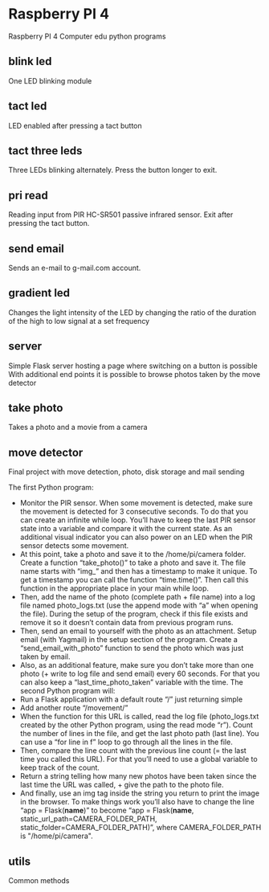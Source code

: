 # Raspberry PI 4
Raspberry PI 4 Computer edu python programs

## blink led
One LED blinking module

## tact led
LED enabled after pressing a tact button

## tact three leds
Three LEDs blinking alternately. Press the button longer to exit.

## pri read
Reading input from PIR HC-SR501 passive infrared sensor. Exit after pressing the tact button.

## send email
Sends an e-mail to g-mail.com account.

## gradient led
Changes the light intensity of the LED by changing the ratio of the duration of the high to low signal at a set frequency

## server
Simple Flask server hosting a page where switching on a button is possible
With additional end points it is possible to browse photos taken by the move detector

## take photo
Takes a photo and a movie from a camera

## move detector
Final project with move detection, photo, disk storage and mail sending

The first Python program:
- Monitor the PIR sensor. When some movement is detected, make sure the movement is
detected for 3 consecutive seconds. To do that you can create an infinite while loop.
You’ll have to keep the last PIR sensor state into a variable and compare it with the
current state. As an additional visual indicator you can also power on an LED when the
PIR sensor detects some movement.
- At this point, take a photo and save it to the /home/pi/camera folder. Create a function
“take_photo()” to take a photo and save it. The file name starts with “img_” and then has
a timestamp to make it unique. To get a timestamp you can call the function
“time.time()”. Then call this function in the appropriate place in your main while loop.
- Then, add the name of the photo (complete path + file name) into a log file named
photo_logs.txt (use the append mode with “a” when opening the file). During the setup of
the program, check if this file exists and remove it so it doesn’t contain data from
previous program runs.
- Then, send an email to yourself with the photo as an attachment. Setup email (with
Yagmail) in the setup section of the program. Create a “send_email_with_photo” function
to send the photo which was just taken by email.
- Also, as an additional feature, make sure you don’t take more than one photo (+ write to
log file and send email) every 60 seconds. For that you can also keep a
“last_time_photo_taken” variable with the time.
The second Python program will:
- Run a Flask application with a default route “/” just returning simple
- Add another route “/movement/<date>”
- When the function for this URL is called, read the log file (photo_logs.txt created by the
other Python program, using the read mode “r”). Count the number of lines in the file,
and get the last photo path (last line). You can use a “for line in f” loop to go through all
the lines in the file.
- Then, compare the line count with the previous line count (= the last time you called this
URL). For that you’ll need to use a global variable to keep track of the count.
- Return a string telling how many new photos have been taken since the last time the
URL was called, + give the path to the photo file.
- And finally, use an img tag inside the string you return to print the
image in the browser. To make things work you’ll also have to change the line “app =
Flask(__name__)” to become “app = Flask(__name__,
static_url_path=CAMERA_FOLDER_PATH, static_folder=CAMERA_FOLDER_PATH)”,
where CAMERA_FOLDER_PATH is "/home/pi/camera".

## utils
Common methods

